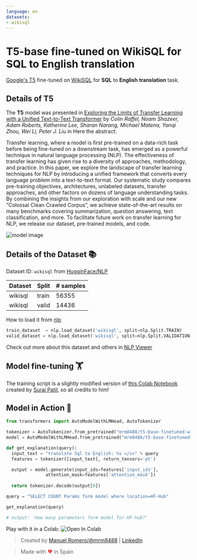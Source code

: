 ```yaml
---
language: en
datasets:
- wikisql
---
```


# T5-base fine-tuned on WikiSQL for SQL to English translation

[Google's T5](https://ai.googleblog.com/2020/02/exploring-transfer-learning-with-t5.html) fine-tuned on [WikiSQL](https://github.com/salesforce/WikiSQL) for **SQL** to **English** **translation** task.

## Details of T5

The **T5** model was presented in [Exploring the Limits of Transfer Learning with a Unified Text-to-Text Transformer](https://arxiv.org/pdf/1910.10683.pdf) by *Colin Raffel, Noam Shazeer, Adam Roberts, Katherine Lee, Sharan Narang, Michael Matena, Yanqi Zhou, Wei Li, Peter J. Liu* in Here the abstract:

Transfer learning, where a model is first pre-trained on a data-rich task before being fine-tuned on a downstream task, has emerged as a powerful technique in natural language processing (NLP). The effectiveness of transfer learning has given rise to a diversity of approaches, methodology, and practice. In this paper, we explore the landscape of transfer learning techniques for NLP by introducing a unified framework that converts every language problem into a text-to-text format. Our systematic study compares pre-training objectives, architectures, unlabeled datasets, transfer approaches, and other factors on dozens of language understanding tasks. By combining the insights from our exploration with scale and our new “Colossal Clean Crawled Corpus”, we achieve state-of-the-art results on many benchmarks covering summarization, question answering, text classification, and more. To facilitate future work on transfer learning for NLP, we release our dataset, pre-trained models, and code.

![model image](https://i.imgur.com/jVFMMWR.png)


## Details of the Dataset 📚 

Dataset ID: ```wikisql``` from  [HugginFace/NLP](https://huggingface.co/nlp/viewer/?dataset=wikisql)

| Dataset  | Split | # samples |
| -------- | ----- | --------- |
| wikisql | train | 56355    |
| wikisql | valid  | 14436    |

How to load it from [nlp](https://github.com/huggingface/nlp)

```python
train_dataset  = nlp.load_dataset('wikisql', split=nlp.Split.TRAIN)
valid_dataset = nlp.load_dataset('wikisql', split=nlp.Split.VALIDATION)
```
Check out more about this dataset and others in [NLP Viewer](https://huggingface.co/nlp/viewer/)


## Model fine-tuning 🏋️‍

The training script is a slightly modified version of [this Colab Notebook](https://github.com/patil-suraj/exploring-T5/blob/master/t5_fine_tuning.ipynb) created by [Suraj Patil](https://github.com/patil-suraj), so all credits to him!



## Model in Action 🚀

```python
from transformers import AutoModelWithLMHead, AutoTokenizer

tokenizer = AutoTokenizer.from_pretrained("mrm8488/t5-base-finetuned-wikiSQL-sql-to-en")
model = AutoModelWithLMHead.from_pretrained("mrm8488/t5-base-finetuned-wikiSQL-sql-to-en")

def get_explanation(query):
  input_text = "translate Sql to English: %s </s>" % query
  features = tokenizer([input_text], return_tensors='pt')

  output = model.generate(input_ids=features['input_ids'], 
               attention_mask=features['attention_mask'])
  
  return tokenizer.decode(output[0])

query = "SELECT COUNT Params form model where location=HF-Hub"

get_explanation(query)

# output: 'How many parameters form model for HF-hub?'
```

Play with it in a Colab:
<img src="https://camo.githubusercontent.com/52feade06f2fecbf006889a904d221e6a730c194/68747470733a2f2f636f6c61622e72657365617263682e676f6f676c652e636f6d2f6173736574732f636f6c61622d62616467652e737667" alt="Open In Colab" data-canonical-src="https://colab.research.google.com/assets/colab-badge.svg">

> Created by [Manuel Romero/@mrm8488](https://twitter.com/mrm8488) | [LinkedIn](https://www.linkedin.com/in/manuel-romero-cs/)

> Made with <span style="color: #e25555;">&hearts;</span> in Spain
